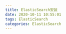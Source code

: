 ```yaml
---
title: ElasticSearch安装
date: 2020-10-11 10:55:01
tags: ElasticSearch
categories: ElasticSearch
---
```

